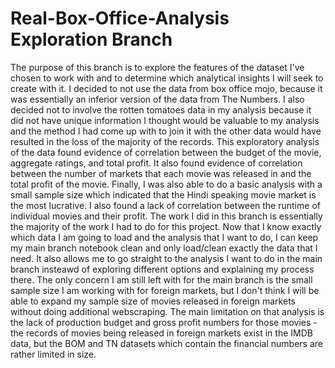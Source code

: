 # Real-Box-Office-Analysis Exploration Branch
The purpose of this branch is to explore the features of the dataset I've chosen to work with and to determine which analytical insights I will seek to create with it.
I decided to not use the data from box office mojo, because it was essentially an inferior version of the data from The Numbers. I also decided not to involve the rotten tomatoes data in my analysis because it did not have unique information I thought would be valuable to my analysis and the method I had come up with to join it with the other data would have resulted in the loss of the majority of the records.
This exploratory analysis of the data found evidence of correlation between the budget of the movie, aggregate ratings, and total profit. It also found evidence of correlation between the number of markets that each movie was released in and the total profit of the movie. Finally, I was also able to do a basic analysis with a small sample size which indicated that the Hindi speaking movie market is the most lucrative.
I also found a lack of correlation between the runtime of individual movies and their profit.
The work I did in this branch is essentially the majority of the work I had to do for this project. Now that I know exactly which data I am going to load and the analysis that I want to do, I can keep my main branch notebook clean and only load/clean exactly the data that I need. It also allows me to go straight to the analysis I want to do in the main branch insteawd of exploring different options and explaining my process there.
The only concern I am still left with for the main branch is the small sample size I am working with for foreign markets, but I don't think I will be able to expand my sample size of movies released in foreign markets without doing additional webscraping. The main limitation on that analysis is the lack of production budget and gross profit numbers for those movies - the records of movies being released in foreign markets exist in the IMDB data, but the BOM and TN datasets which contain the financial numbers are rather limited in size.